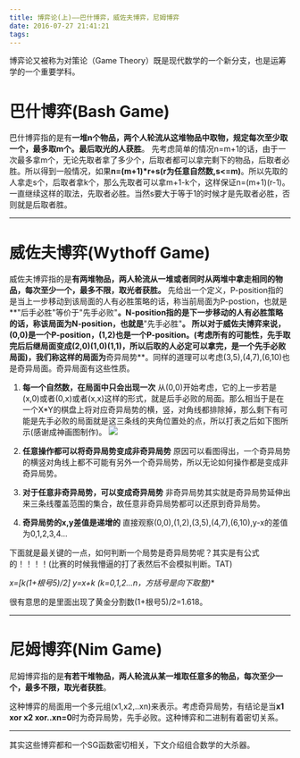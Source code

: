 ```yaml
---
title: 博弈论(上)——巴什博弈，威佐夫博弈，尼姆博弈
date: 2016-07-27 21:41:21
tags:
---
```


博弈论又被称为对策论（Game Theory）既是现代数学的一个新分支，也是运筹学的一个重要学科。
<!--more-->

# 巴什博弈(Bash Game)

巴什博弈指的是有**一堆n个物品，两个人轮流从这堆物品中取物，规定每次至少取一个，最多取m个。最后取光的人获胜**。
先考虑简单的情况n=m+1的话，由于一次最多拿m个，无论先取者拿了多少个，后取者都可以拿完剩下的物品，后取者必胜。所以得到一般情况，如果**n=(m+1)*r+s(r为任意自然数,s<=m)**。所以先取的人拿走s个，后取者拿k个，那么先取者可以拿m+1-k个，这样保证n=(m+1)(r-1)。一直继续这样的取法，先取者必胜。当然s要大于等于1的时候才是先取者必胜，否则就是后取者胜。

***
# 威佐夫博弈(Wythoff Game)

威佐夫博弈指的是**有两堆物品，两人轮流从一堆或者同时从两堆中拿走相同的物品，每次至少一个，最多不限，取光者获胜。**
先给出一个定义，P-position指的是当上一步移动到该局面的人有必胜策略的话，称当前局面为P-postion，也就是**"后手必胜"等价于"先手必败"**。N-position指的是下一步移动的人有必胜策略的话，称该局面为N-position，也就是**"先手必胜"**。
所以对于威佐夫博弈来说，(0,0)是一个P-position，(1,2)也是一个P-position。(考虑所有的可能性，先手取完后后继局面变成(2,0)(1,0)(1,1)，所以后取的人必定可以拿完，是一个先手必败局面)，我们称这样的局面为**奇异局势**。同样的道理可以考虑(3,5),(4,7),(6,10)也是奇异局面。奇异局面有这些性质。
1. **每一个自然数，在局面中只会出现一次**
从(0,0)开始考虑，它的上一步若是(x,0)或者(0,x)或者(x,x)这样的形式，就是后手必败的局面。那么相当于是在一个X*Y的棋盘上将对应奇异局势的横，竖，对角线都排除掉，那么剩下有可能是先手必败的局面就是这三条线的夹角位置处的点，所以打表之后如下图所示(感谢成神画图制作)。
![](http://oava57hou.bkt.clouddn.com/Wythoff%20Game.png)

2. **任意操作都可以将奇异局势变成非奇异局势**
原因可以看图得出，一个奇异局势的横竖对角线上都不可能有另外一个奇异局势，所以无论如何操作都是变成非奇异局势。

3. **对于任意非奇异局势，可以变成奇异局势**
非奇异局势其实就是奇异局势延伸出来三条线覆盖范围的集合，故任意非奇异局势都可以还原到奇异局势。

4. **奇异局势的x,y差值是递增的**
直接观察(0,0),(1,2),(3,5),(4,7),(6,10),y-x的差值为0,1,2,3,4...

下面就是最关键的一点，如何判断一个局势是奇异局势呢？其实是有公式的！！！！(比赛的时候我懵逼的打了表然后不会模拟判断。TAT)

**x=[k*(1+根号5)/2] y=x+k (k=0,1,2...n，方括号是向下取整)**

很有意思的是里面出现了黄金分割数(1+根号5)/2=1.618。

***
# 尼姆博弈(Nim Game)

尼姆博弈指的是**有若干堆物品，两人轮流从某一堆取任意多的物品，每次至少一个，最多不限，取光者获胜**。

这种博弈的局面用一个多元组(x1,x2,..xn)来表示。考虑奇异局势，有结论是当**x1 xor x2 xor..xn=0**时为奇异局势，先手必败。这种博弈和二进制有着密切关系。

***
其实这些博弈都和一个SG函数密切相关，下文介绍组合数学的大杀器。





